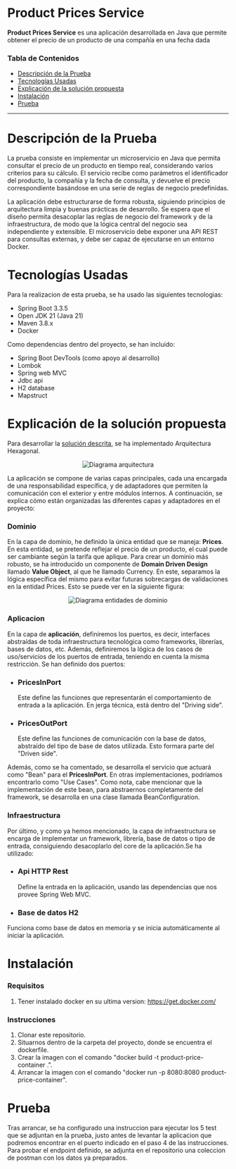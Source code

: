 # Product Prices Service

**Product Prices Service** es una aplicación desarrollada en Java que permite obtener el precio de un producto de una compañía en una fecha dada

### Tabla de Contenidos

- [Descripción de la Prueba](#descripción-de-la-prueba)
- [Tecnologías Usadas](#tecnologías-usadas)
- [Explicación de la solución propuesta](#explicación-de-la-solución-propuesta)
- [Instalación](#instalación)
- [Prueba](#prueba)

---

# Descripción de la Prueba
La prueba consiste en implementar un microservicio en Java que permita consultar el precio de un producto en tiempo real, considerando varios criterios para su cálculo. El servicio recibe como parámetros el identificador del producto, la compañía y la fecha de consulta, y devuelve el precio correspondiente basándose en una serie de reglas de negocio predefinidas.

La aplicación debe estructurarse de forma robusta, siguiendo principios de arquitectura limpia y buenas prácticas de desarrollo. Se espera que el diseño permita desacoplar las reglas de negocio del framework y de la infraestructura, de modo que la lógica central del negocio sea independiente y extensible. El microservicio debe exponer una API REST para consultas externas, y debe ser capaz de ejecutarse en un entorno Docker.

# Tecnologías Usadas
Para la realizacion de esta prueba, se ha usado las siguientes tecnologias:
  - Spring Boot 3.3.5
  - Open JDK 21 (Java 21)
  - Maven 3.8.x
  - Docker

Como dependencias dentro del proyecto, se han incluido:
  - Spring Boot DevTools (como apoyo al desarrollo)
  - Lombok
  - Spring web MVC
  - Jdbc api
  - H2 database
  - Mapstruct

# Explicación de la solución propuesta
Para desarrollar la [solución descrita](#descripción-de-la-prueba), se ha implementado Arquitectura Hexagonal.

<p align="center">
  <img src="https://github.com/user-attachments/assets/876f9430-edac-4f31-a87a-e617deda412c" alt="Diagrama arquitectura">
</p>

La aplicación se compone de varias capas principales, cada una encargada de una responsabilidad específica, y de adaptadores que permiten la comunicación con el exterior y entre módulos internos. A continuación, se explica cómo están organizadas las diferentes capas y adaptadores en el proyecto:

### Dominio
En la capa de dominio, he definido la única entidad que se maneja: **Prices**. En esta entidad, se pretende reflejar el precio de un producto, el cual puede ser cambiante según la tarifa que aplique.
Para crear un dominio más robusto, se ha introducido un componente de **Domain Driven Design** llamado **Value Object**, al que he llamado Currency. En este, separamos la lógica específica del mismo para evitar futuras sobrecargas de validaciones en la entidad Prices. Esto se puede ver en la siguiente figura:
<p align="center">
  <img src="https://github.com/user-attachments/assets/612292fc-cbc7-4dcd-9bd7-f2c1ad239526" alt="Diagrama entidades de dominio">
</p>


### Aplicacion
En la capa de **aplicación**, definiremos los puertos, es decir, interfaces abstraídas de toda infraestructura tecnológica como frameworks, librerías, bases de datos, etc. Además, definiremos la lógica de los casos de uso/servicios de los puertos de entrada, teniendo en cuenta la misma restricción.
Se han definido dos puertos:
  - ### PricesInPort
    Este define las funciones que representarán el comportamiento de entrada a la aplicación. En jerga técnica, está dentro del "Driving side".
  - ### PricesOutPort
    Este define las funciones de comunicación con la base de datos, abstraído del tipo de base de datos utilizada. Esto formara parte del "Driven side".
    
Además, como se ha comentado, se desarrolla el servicio que actuará como "Bean" para el **PricesInPort**. En otras implementaciones, podríamos encontrarlo como "Use Cases". Como nota, cabe mencionar que la implementación de este bean, para abstraernos completamente del framework, se desarrolla en una clase llamada BeanConfiguration.


### Infraestructura
Por último, y como ya hemos mencionado, la capa de infraestructura se encarga de implementar un framework, librería, base de datos o tipo de entrada, consiguiendo desacoplarlo del core de la aplicación.Se ha utilizado:
  - ### Api HTTP Rest
    Define la entrada en la aplicación, usando las dependencias que nos provee Spring Web MVC.
  - ### Base de datos H2
  Funciona como base de datos en memoria y se inicia automáticamente al iniciar la aplicación.

# Instalación
### Requisitos
  1. Tener instalado docker en su ultima version: https://get.docker.com/

### Instrucciones
  1. Clonar este repositorio.
  2. Situarnos dentro de la carpeta del proyecto, donde se encuentra el dockerfile.
  3. Crear la imagen con el comando "docker build -t product-price-container .".
  4. Arrancar la imagen con el comando "docker run -p 8080:8080 product-price-container".
     
# Prueba
Tras arrancar, se ha configurado una instruccion para ejecutar los 5 test que se adjuntan en la prueba, justo antes de levantar la aplicacion que podremos encontrar en el puerto indicado en el paso 4 de las instrucciones.
Para probar el endpoint definido, se adjunta en el repositorio una coleccion de postman con los datos ya preparados.








